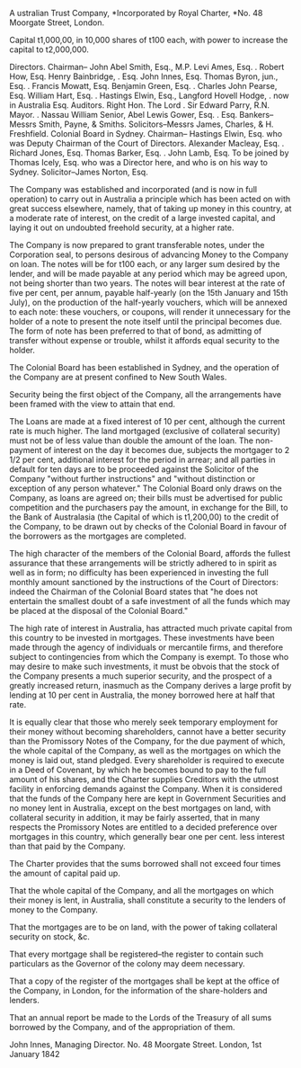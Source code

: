 A ustralian Trust Company, *Incorporated by Royal Charter, *No. 48 Moorgate Street, London.Capital t1,000,00, in 10,000 shares of t100 each, with power to increase the capital to t2,000,000.Directors. Chairman– John Abel Smith,  Esq., M.P. Levi Ames, Esq. . Robert How, Esq. Henry Bainbridge, . Esq. John Innes, Esq. Thomas Byron, jun., Esq. . Francis Mowatt, Esq. Benjamin Green, Esq. . Charles John Pearse, Esq. William Hart, Esq. . Hastings Elwin, Esq., Langford Hovell Hodge, . now in Australia Esq. Auditors. Right Hon. The Lord . Sir Edward Parry, R.N. Mayor. . Nassau William Senior, Abel Lewis Gower, Esq. . Esq. Bankers–Messrs Smith, Payne, & Smiths. Solicitors–Messrs James, Charles, & H. Freshfield. Colonial Board in Sydney. Chairman– Hastings Elwin,  Esq. who was Deputy Chairman of the Court of Directors. Alexander Macleay, Esq. . Richard Jones, Esq. Thomas Barker, Esq. . John Lamb, Esq. To be joined by Thomas Icely, Esq. who was a Director here, and who is on his way to Sydney. Solicitor–James Norton, Esq.The Company was established and incorporated (and is now in full operation) to carry out in Australia a principle which has been acted on with great success elsewhere, namely, that of taking up money in this country, at a moderate rate of interest, on the credit of a large invested capital, and laying it out on undoubted freehold security, at a higher rate.The Company is now prepared to grant transferable notes, under the Corporation seal, to persons desirous of advancing Money to the Company on loan. The notes will be for t100 each, or any larger sum desired by the lender, and will be made payable at any period which may be agreed upon, not being shorter than two years. The notes will bear interest at the rate of five per cent, per annum, payable half-yearly (on the 15th January and 15th July), on the production of the half-yearly vouchers, which will be annexed to each note: these vouchers, or coupons, will render it unnecessary for the holder of a note to present the note itself until the principal becomes due. The form of note has been preferred to that of bond, as admitting of transfer without expense or trouble, whilst it affords equal security to the holder.The Colonial Board has been established in Sydney, and the operation of the Company are at present confined to New South Wales.Security being the first object of the Company, all the arrangements have been framed with the view to attain that end.The Loans are made at a fixed interest of 10 per cent, although the current rate is much higher. The land mortgaged (exclusive of collateral security) must not be of less value than double the amount of the loan. The non-payment of interest on the day it becomes due, subjects the mortgager to 2 1/2 per cent, additional interest for the period in arrear; and all parties in default for ten days are to be proceeded against the Solicitor of the Company "without further instructions" and "without distinction or exception of any person whatever." The Colonial Board only draws on the Company, as loans are agreed on; their bills must be advertised for public competition and the purchasers pay the amount, in exchange for the Bill, to the Bank of Australasia (the Capital of which is t1,200,00) to the credit of the Company, to be drawn out by checks of the Colonial Board in favour of the borrowers as the mortgages are completed.The high character of the members of the Colonial Board, affords the fullest assurance that these arrangements will be strictly adhered to in spirit as well as in form; no difficulty has been experienced in investing the full monthly amount sanctioned by the instructions of the Court of Directors: indeed the Chairman of the Colonial Board states that "he does not entertain the smallest doubt of a safe investment of all the funds which may be placed at the disposal of the Colonial Board."The high rate of interest in Australia, has attracted much private capital from this country to be invested in mortgages. These investments have been made through the agency of individuals or mercantile firms, and therefore subject to contingencies from which the Company is exempt. To those who may desire to make such investments, it must be obvois that the stock of the Company presents a much superior security, and the prospect of a greatly increased return, inasmuch as the Company derives a large profit by lending at 10 per cent in Australia, the money borrowed here at half that rate.It is equally clear that those who merely seek temporary employment for their money without becoming shareholders, cannot have a better security than the Promissory Notes of the Company, for the due payment of which, the whole capital of the Company, as well as the mortgages on which the money is laid out, stand pledged. Every shareholder is required to execute in a Deed of Covenant, by which he becomes bound to pay to the full amount of his shares, and the Charter supplies Creditors with the utmost facility in enforcing demands against the Company. When it is considered that the funds of the Company here are kept in Government Securities and no money lent in Australia, except on the best mortgages on land, with collateral security in addition, it may be fairly asserted, that in many respects the Promissory Notes are entitled to a decided preference over mortgages in this country, which generally bear one per cent. less interest than that paid by the Company.The Charter provides that the sums borrowed shall not exceed four times the amount of capital paid up.That the whole capital of the Company, and all the mortgages on which their money is lent, in Australia, shall constitute a security to the lenders of money to the Company.That the mortgages are to be on land, with the power of taking collateral security on stock, &c.That every mortgage shall be registered–the register to contain such particulars as the Governor of the colony may deem necessary.That a copy of the register of the mortgages shall be kept at the office of the Company, in London, for the information of the share-holders and lenders.That an annual report be made to the Lords of the Treasury of all sums borrowed by the Company, and of the appropriation of them.John Innes,  Managing Director. No. 48 Moorgate Street. London, 1st January 1842